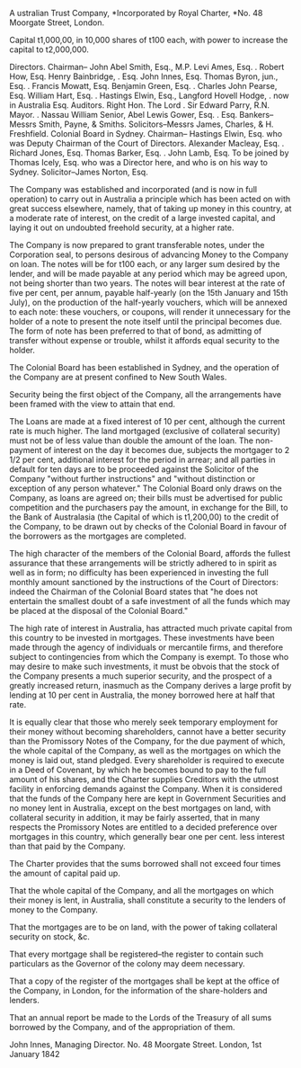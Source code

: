 A ustralian Trust Company, *Incorporated by Royal Charter, *No. 48 Moorgate Street, London.Capital t1,000,00, in 10,000 shares of t100 each, with power to increase the capital to t2,000,000.Directors. Chairman– John Abel Smith,  Esq., M.P. Levi Ames, Esq. . Robert How, Esq. Henry Bainbridge, . Esq. John Innes, Esq. Thomas Byron, jun., Esq. . Francis Mowatt, Esq. Benjamin Green, Esq. . Charles John Pearse, Esq. William Hart, Esq. . Hastings Elwin, Esq., Langford Hovell Hodge, . now in Australia Esq. Auditors. Right Hon. The Lord . Sir Edward Parry, R.N. Mayor. . Nassau William Senior, Abel Lewis Gower, Esq. . Esq. Bankers–Messrs Smith, Payne, & Smiths. Solicitors–Messrs James, Charles, & H. Freshfield. Colonial Board in Sydney. Chairman– Hastings Elwin,  Esq. who was Deputy Chairman of the Court of Directors. Alexander Macleay, Esq. . Richard Jones, Esq. Thomas Barker, Esq. . John Lamb, Esq. To be joined by Thomas Icely, Esq. who was a Director here, and who is on his way to Sydney. Solicitor–James Norton, Esq.The Company was established and incorporated (and is now in full operation) to carry out in Australia a principle which has been acted on with great success elsewhere, namely, that of taking up money in this country, at a moderate rate of interest, on the credit of a large invested capital, and laying it out on undoubted freehold security, at a higher rate.The Company is now prepared to grant transferable notes, under the Corporation seal, to persons desirous of advancing Money to the Company on loan. The notes will be for t100 each, or any larger sum desired by the lender, and will be made payable at any period which may be agreed upon, not being shorter than two years. The notes will bear interest at the rate of five per cent, per annum, payable half-yearly (on the 15th January and 15th July), on the production of the half-yearly vouchers, which will be annexed to each note: these vouchers, or coupons, will render it unnecessary for the holder of a note to present the note itself until the principal becomes due. The form of note has been preferred to that of bond, as admitting of transfer without expense or trouble, whilst it affords equal security to the holder.The Colonial Board has been established in Sydney, and the operation of the Company are at present confined to New South Wales.Security being the first object of the Company, all the arrangements have been framed with the view to attain that end.The Loans are made at a fixed interest of 10 per cent, although the current rate is much higher. The land mortgaged (exclusive of collateral security) must not be of less value than double the amount of the loan. The non-payment of interest on the day it becomes due, subjects the mortgager to 2 1/2 per cent, additional interest for the period in arrear; and all parties in default for ten days are to be proceeded against the Solicitor of the Company "without further instructions" and "without distinction or exception of any person whatever." The Colonial Board only draws on the Company, as loans are agreed on; their bills must be advertised for public competition and the purchasers pay the amount, in exchange for the Bill, to the Bank of Australasia (the Capital of which is t1,200,00) to the credit of the Company, to be drawn out by checks of the Colonial Board in favour of the borrowers as the mortgages are completed.The high character of the members of the Colonial Board, affords the fullest assurance that these arrangements will be strictly adhered to in spirit as well as in form; no difficulty has been experienced in investing the full monthly amount sanctioned by the instructions of the Court of Directors: indeed the Chairman of the Colonial Board states that "he does not entertain the smallest doubt of a safe investment of all the funds which may be placed at the disposal of the Colonial Board."The high rate of interest in Australia, has attracted much private capital from this country to be invested in mortgages. These investments have been made through the agency of individuals or mercantile firms, and therefore subject to contingencies from which the Company is exempt. To those who may desire to make such investments, it must be obvois that the stock of the Company presents a much superior security, and the prospect of a greatly increased return, inasmuch as the Company derives a large profit by lending at 10 per cent in Australia, the money borrowed here at half that rate.It is equally clear that those who merely seek temporary employment for their money without becoming shareholders, cannot have a better security than the Promissory Notes of the Company, for the due payment of which, the whole capital of the Company, as well as the mortgages on which the money is laid out, stand pledged. Every shareholder is required to execute in a Deed of Covenant, by which he becomes bound to pay to the full amount of his shares, and the Charter supplies Creditors with the utmost facility in enforcing demands against the Company. When it is considered that the funds of the Company here are kept in Government Securities and no money lent in Australia, except on the best mortgages on land, with collateral security in addition, it may be fairly asserted, that in many respects the Promissory Notes are entitled to a decided preference over mortgages in this country, which generally bear one per cent. less interest than that paid by the Company.The Charter provides that the sums borrowed shall not exceed four times the amount of capital paid up.That the whole capital of the Company, and all the mortgages on which their money is lent, in Australia, shall constitute a security to the lenders of money to the Company.That the mortgages are to be on land, with the power of taking collateral security on stock, &c.That every mortgage shall be registered–the register to contain such particulars as the Governor of the colony may deem necessary.That a copy of the register of the mortgages shall be kept at the office of the Company, in London, for the information of the share-holders and lenders.That an annual report be made to the Lords of the Treasury of all sums borrowed by the Company, and of the appropriation of them.John Innes,  Managing Director. No. 48 Moorgate Street. London, 1st January 1842